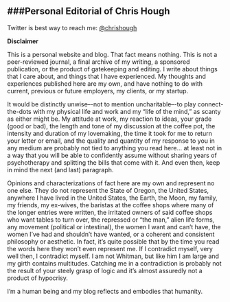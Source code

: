 ###Personal Editorial of Chris Hough
----
Twitter is best way to reach me: [@chrishough](http://twitter.com/chrishough)

**Disclaimer**

This is a personal website and blog. That fact means nothing. This is not a peer-reviewed journal, a final archive of my writing, a sponsored publication, or
the product of gatekeeping and editing.  I write about things that I care about, and things that I have experienced. My thoughts and experiences
published here are my own, and have nothing to do with current, previous or future employers, my clients, or my startup.

It would be distinctly unwise–-not to mention uncharitable–-to play connect-the-dots with my physical life and work and my “life of the mind,”
as scanty as either might be. My attitude at work, my reaction to ideas, your grade (good or bad), the length and tone of my discussion at the
coffee pot, the intensity and duration of my lovemaking, the time it took for me to return your letter or email, and the quality and quantity
of my response to you in any medium are probably not tied to anything you read here… at least not in a way that you will be able to confidently
assume without sharing years of psychotherapy and splitting the bills that come with it. And even then, keep in mind the next (and last) paragraph.

Opinions and characterizations of fact here are my own and represent no one else. They do not represent the State of Oregon, the United States, anywhere I have lived in the United States, the Earth, the Moon, my family, my friends, my ex-wives, the baristas at the coffee shops where many of the longer entries were written, the irritated owners of said coffee shops who want tables to turn over, the repressed or “the man,” alien life forms,
any movement (political or intestinal), the women I want and can’t have, the women I’ve had and shouldn’t have wanted, or a coherent and
consistent philosophy or aesthetic. In fact, it’s quite possible that by the time you read the words here they won’t even represent me.
If I contradict myself, very well then, I contradict myself. I am not Whitman, but like him I am large and my girth contains multitudes.
Catching me in a contradiction is probably not the result of your steely grasp of logic and it’s almost assuredly not a product of hypocrisy.

I’m a human being and my blog reflects and embodies that humanity.
